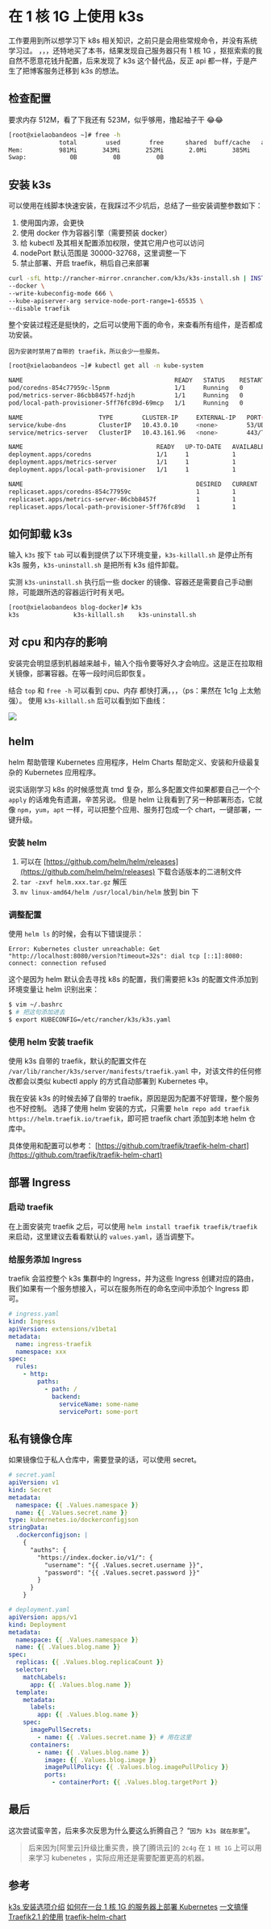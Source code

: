 # 在 1 核 1G 上使用 k3s

工作要用到所以想学习下 k8s 相关知识，之前只是会用些常规命令，并没有系统学习过。
，，，还特地买了本书，结果发现自己服务器只有 1 核 1G ，抠抠索索的我自然不愿意花钱升配置，后来发现了 k3s 这个替代品，反正 api 都一样，于是产生了把博客服务迁移到 k3s 的想法。

## 检查配置

要求内存 512M，看了下我还有 523M，似乎够用，撸起袖子干 😂😂

```bash
[root@xielaobandeos ~]# free -h
              total        used        free      shared  buff/cache   available
Mem:          981Mi       343Mi       252Mi       2.0Mi       385Mi       523Mi
Swap:            0B          0B          0B
```

## 安装 k3s

可以使用在线脚本快速安装，在我踩过不少坑后，总结了一些安装调整参数如下：

1.  使用国内源，会更快
2.  使用 docker 作为容器引擎（需要预装 docker）
3.  给 kubectl 及其相关配置添加权限，使其它用户也可以访问
4.  nodePort 默认范围是 30000-32768，这里调整一下
5.  禁止部署、开启 traefik，稍后自己来部署

```bash
curl -sfL http://rancher-mirror.cnrancher.com/k3s/k3s-install.sh | INSTALL_K3S_MIRROR=cn sh -s - \
--docker \
--write-kubeconfig-mode 666 \
--kube-apiserver-arg service-node-port-range=1-65535 \
--disable traefik
```

整个安装过程还是挺快的，之后可以使用下面的命令，来查看所有组件，是否都成功安装。

    因为安装时禁用了自带的 traefik，所以会少一些服务。

```bash
[root@xielaobandeos ~]# kubectl get all -n kube-system

NAME                                          READY   STATUS    RESTARTS   AGE
pod/coredns-854c77959c-l5pnm                  1/1     Running   0          2d23h
pod/metrics-server-86cbb8457f-hzdjh           1/1     Running   0          2d23h
pod/local-path-provisioner-5ff76fc89d-69mcp   1/1     Running   0          2d23h

NAME                     TYPE        CLUSTER-IP     EXTERNAL-IP   PORT(S)                  AGE
service/kube-dns         ClusterIP   10.43.0.10     <none>        53/UDP,53/TCP,9153/TCP   2d23h
service/metrics-server   ClusterIP   10.43.161.96   <none>        443/TCP                  2d23h

NAME                                     READY   UP-TO-DATE   AVAILABLE   AGE
deployment.apps/coredns                  1/1     1            1           2d23h
deployment.apps/metrics-server           1/1     1            1           2d23h
deployment.apps/local-path-provisioner   1/1     1            1           2d23h

NAME                                                DESIRED   CURRENT   READY   AGE
replicaset.apps/coredns-854c77959c                  1         1         1       2d23h
replicaset.apps/metrics-server-86cbb8457f           1         1         1       2d23h
replicaset.apps/local-path-provisioner-5ff76fc89d   1         1         1       2d23h
```

## 如何卸载 k3s

输入 `k3s` 按下 `tab` 可以看到提供了以下环境变量，`k3s-killall.sh` 是停止所有 k3s 服务，`k3s-uninstall.sh` 是把所有 k3s 组件卸载。

实测 `k3s-uninstall.sh` 执行后一些 docker 的镜像、容器还是需要自己手动删除，可能跟所选的容器运行时有关吧。

```bash
[root@xielaobandeos blog-docker]# k3s
k3s               k3s-killall.sh    k3s-uninstall.sh
```

## 对 cpu 和内存的影响

安装完会明显感到机器越来越卡，输入个指令要等好久才会响应。这是正在拉取相关镜像，部署容器。在等一段时间后即恢复。

结合 `top` 和 `free -h` 可以看到 cpu、内存 都快打满，，，（ps：果然在 1c1g 上太勉强）。 使用 `k3s-killall.sh` 后可以看到如下曲线：

<img class="preview" src="./assets/cpu_memo.png">

## helm

helm 帮助管理 Kubernetes 应用程序，Helm Charts 帮助定义、安装和升级最复杂的 Kubernetes 应用程序。

说实话刚学习 k8s 的时候感觉真 tmd 复杂，那么多配置文件如果都要自己一个个 `apply` 的话难免有遗漏，辛苦另说。
但是 helm 让我看到了另一种部署形态，它就像 `npm`，`yum`，`apt` 一样，可以把整个应用、服务打包成一个 chart，一键部署，一键升级。

### 安装 helm

1. 可以在 [https://github.com/helm/helm/releases](https://github.com/helm/helm/releases) 下载合适版本的二进制文件
2. `tar -zxvf helm.xxx.tar.gz` 解压
3. `mv linux-amd64/helm /usr/local/bin/helm` 放到 bin 下

### 调整配置

使用 `helm ls` 的时候，会有以下错误提示：

    Error: Kubernetes cluster unreachable: Get "http://localhost:8080/version?timeout=32s": dial tcp [::1]:8080: connect: connection refused

这个是因为 helm 默认会去寻找 k8s 的配置，我们需要把 k3s 的配置文件添加到环境变量让 helm 识别出来：

```bash
$ vim ~/.bashrc
$ # 把这句添加进去
$ export KUBECONFIG=/etc/rancher/k3s/k3s.yaml
```

### 使用 helm 安装 traefik

使用 k3s 自带的 traefik，默认的配置文件在 `/var/lib/rancher/k3s/server/manifests/traefik.yaml` 中，对该文件的任何修改都会以类似 kubectl apply 的方式自动部署到 Kubernetes 中。

我在安装 k3s 的时候去掉了自带的 traefik，原因是因为配置不好管理，整个服务也不好控制。
选择了使用 helm 安装的方式，只需要 `helm repo add traefik https://helm.traefik.io/traefik`，即可把 traefik chart 添加到本地 helm 仓库中。

具体使用和配置可以参考： [https://github.com/traefik/traefik-helm-chart](https://github.com/traefik/traefik-helm-chart)

## 部署 Ingress

### 启动 traefik

在上面安装完 traefik 之后，可以使用 `helm install traefik traefik/traefik` 来启动，这里建议去看看默认的 `values.yaml`，适当调整下。

### 给服务添加 Ingress

traefik 会监控整个 k3s 集群中的 Ingress，并为这些 Ingress 创建对应的路由，我们如果有一个服务想接入，可以在服务所在的命名空间中添加个 Ingress 即可。

<!-- prettier-ignore -->
```yaml
# ingress.yaml
kind: Ingress
apiVersion: extensions/v1beta1
metadata:
  name: ingress-traefik
  namespace: xxx
spec:
  rules:
    - http:
        paths:
          - path: /
            backend:
              serviceName: some-name
              servicePort: some-port
```

## 私有镜像仓库

如果镜像位于私人仓库中，需要登录的话，可以使用 secret。

<!-- prettier-ignore -->
```yaml
# secret.yaml
apiVersion: v1
kind: Secret
metadata:
  namespace: {{ .Values.namespace }}
  name: {{ .Values.secret.name }}
type: kubernetes.io/dockerconfigjson
stringData:
  .dockerconfigjson: |
    {
      "auths": {
        "https://index.docker.io/v1/": {
          "username": "{{ .Values.secret.username }}",
          "password": "{{ .Values.secret.password }}"
        }
      }
    }
```

<!-- prettier-ignore -->
```yaml
# deployment.yaml
apiVersion: apps/v1
kind: Deployment
metadata:
  namespace: {{ .Values.namespace }}
  name: {{ .Values.blog.name }}
spec:
  replicas: {{ .Values.blog.replicaCount }}
  selector:
    matchLabels:
      app: {{ .Values.blog.name }}
  template:
    metadata:
      labels:
        app: {{ .Values.blog.name }}
    spec:
      imagePullSecrets:
        - name: {{ .Values.secret.name }} # 用在这里
      containers:
        - name: {{ .Values.blog.name }}
          image: {{ .Values.blog.image }}
          imagePullPolicy: {{ .Values.blog.imagePullPolicy }}
          ports:
            - containerPort: {{ .Values.blog.targetPort }}
```

## 最后

这次尝试蛮辛苦，后来多次反思为什么要这么折腾自己？ “`因为 k3s 就在那里`”。

> 后来因为[阿里云]升级比重买贵，换了[腾讯云]的 `2c4g`
> 在 `1 核 1G` 上可以用来学习 kubenetes ，实际应用还是需要配置更高的机器。

## 参考

[k3s 安装选项介绍](https://docs.rancher.cn/docs/k3s/installation/install-options/_index)
[如何在一台 1 核 1G 的服务器上部署 Kubernetes](https://gianthard.rocks/a/74)
[一文搞懂 Traefik2.1 的使用](https://zhuanlan.zhihu.com/p/111267604)
[traefik-helm-chart](https://github.com/traefik/traefik-helm-chart)

